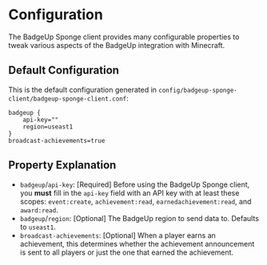 # Configuration

The BadgeUp Sponge client provides many configurable properties to tweak various aspects of the BadgeUp integration with Minecraft.

## Default Configuration

This is the default configuration generated in `config/badgeup-sponge-client/badgeup-sponge-client.conf`:

```hocon
badgeup {
    api-key=""
    region=useast1
}
broadcast-achievements=true
```

## Property Explanation

 * `badgeup`/`api-key`: [Required] Before using the BadgeUp Sponge client, you **must** fill in the `api-key` field with an API key with at least these scopes: `event:create`, `achievement:read`, `earnedachievement:read`, and `award:read`.
 * `badgeup`/`region`: [Optional] The BadgeUp region to send data to. Defaults to `useast1`.
 * `broadcast-achievements`: [Optional] When a player earns an achievement, this determines whether the achievement announcement is sent to all players or just the one that earned the achievement.
